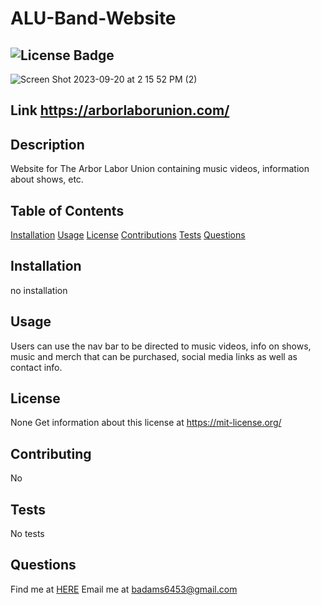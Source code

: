 
# ALU-Band-Website
## ![License Badge](https://shields.io/badge/license-None-green) 
![Screen Shot 2023-09-20 at 2 15 52 PM (2)](https://github.com/BrainAtoms/ALU-Band-Website/assets/61917285/e9b6a897-5509-41bf-8aca-c631d41d5915)
## Link https://arborlaborunion.com/
## Description 
Website for The Arbor Labor Union containing music videos, information about shows, etc.
## Table of Contents 
[Installation](#installation) 
[Usage](#usage) 
[License](#license) 
[Contributions](#contributions) 
[Tests](#tests) 
[Questions](#questions) 
## Installation 
no installation 
## Usage 
Users can use the nav bar to be directed to music videos, info on shows, music and merch that can be purchased, social media links as well as contact info. 
## License 
None 
Get information about this license at https://mit-license.org/ 
## Contributing 
No 
## Tests
No tests 
## Questions 
Find me at [HERE](http://github.com/BrainAtoms) 
Email me at badams6453@gmail.com

